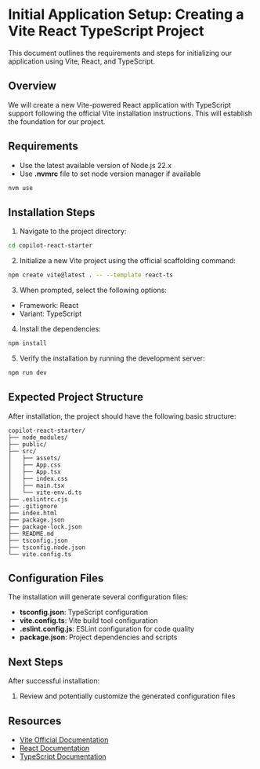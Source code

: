 # Initial Application Setup: Creating a Vite React TypeScript Project

This document outlines the requirements and steps for initializing our application using Vite, React, and TypeScript.

## Overview

We will create a new Vite-powered React application with TypeScript support following the official Vite installation instructions. This will establish the foundation for our project.

## Requirements

- Use the latest available version of Node.js 22.x
- Use **.nvmrc** file to set node version manager if available

```bash
nvm use
```

## Installation Steps

1. Navigate to the project directory:

```bash
cd copilot-react-starter
```

2. Initialize a new Vite project using the official scaffolding command:

```bash
npm create vite@latest . -- --template react-ts
```

3. When prompted, select the following options:

- Framework: React
- Variant: TypeScript

4. Install the dependencies:

```bash
npm install
```

5. Verify the installation by running the development server:

```bash
npm run dev
```

## Expected Project Structure

After installation, the project should have the following basic structure:

```
copilot-react-starter/
├── node_modules/
├── public/
├── src/
│   ├── assets/
│   ├── App.css
│   ├── App.tsx
│   ├── index.css
│   ├── main.tsx
│   └── vite-env.d.ts
├── .eslintrc.cjs
├── .gitignore
├── index.html
├── package.json
├── package-lock.json
├── README.md
├── tsconfig.json
├── tsconfig.node.json
└── vite.config.ts
```

## Configuration Files

The installation will generate several configuration files:

- **tsconfig.json**: TypeScript configuration
- **vite.config.ts**: Vite build tool configuration
- **.eslint.config.js**: ESLint configuration for code quality
- **package.json**: Project dependencies and scripts

## Next Steps

After successful installation:

1. Review and potentially customize the generated configuration files

## Resources

- [Vite Official Documentation](https://vitejs.dev/guide/)
- [React Documentation](https://reactjs.org/docs/getting-started.html)
- [TypeScript Documentation](https://www.typescriptlang.org/docs/)
